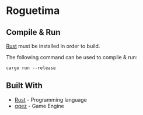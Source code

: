 # Roguetima

## Compile & Run
[Rust](https://www.rust-lang.org/en-US/install.html) must be installed in order to build. 

The following command can be used to compile & run:

```
cargo run --release
```


## Built With

- [Rust](https://www.rust-lang.org/en-US/) - Programming language
- [ggez](https://github.com/ggez/ggez) - Game Engine
